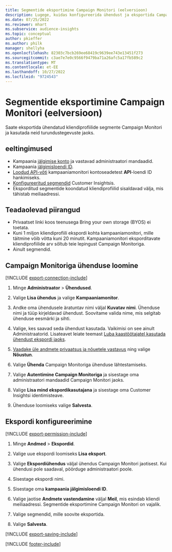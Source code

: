 ```yaml
---
title: Segmentide eksportimine Campaign Monitori (eelversioon)
description: Lugege, kuidas konfigureerida ühendust ja eksportida Campaign Monitori.
ms.date: 07/25/2022
ms.reviewer: mhart
ms.subservice: audience-insights
ms.topic: conceptual
author: pkieffer
ms.author: philk
manager: shellyha
ms.openlocfilehash: 82303c7bcb269ee68419c9639ee743e13451f273
ms.sourcegitcommit: c3ae7e7e0c9566f9479ba71a26afc5a17fb589c2
ms.translationtype: MT
ms.contentlocale: et-EE
ms.lasthandoff: 10/27/2022
ms.locfileid: "9724543"
---
```

# <a name="export-segments-to-campaign-monitor-preview"></a>Segmentide eksportimine Campaign Monitori (eelversioon)

Saate eksportida ühendatud kliendiprofiilide segmente Campaign Monitori ja kasutada neid turundustegevuste jaoks.

## <a name="prerequisites"></a>eeltingimused

- Kampaania [jälgimise konto](https://www.campaignmonitor.com/) ja vastavad administraatori mandaadid.
- Kampaania [jälgimisloendi ID](https://www.campaignmonitor.com/api/getting-started/#your-list-id).
- [Loodud API-võti](https://www.campaignmonitor.com/api/getting-started/) kampaaniamonitori kontoseadetest **API**-loendi ID hankimiseks.
- [Konfigureeritud segmendid](segments.md) Customer Insightsis.
- Eksporditud segmentide koondatud kliendiprofiilid sisaldavad välja, mis tähistab meiliaadressi.

## <a name="known-limitations"></a>Teadaolevad piirangud

- Privaatset linki koos teenusega Bring your own storage (BYOS) ei toetata.
- Kuni 1 miljon kliendiprofiili ekspordi kohta kampaaniamonitori, mille täitmine võib võtta kuni 20 minutit. Kampaaniamonitori eksporditavate kliendiprofiilide arv sõltub teie lepingust Campaign Monitoriga.
- Ainult segmendid.

## <a name="set-up-connection-to-campaign-monitor"></a>Campaign Monitoriga ühenduse loomine

[!INCLUDE [export-connection-include](includes/export-connection-admn.md)]

1. Minge **Administraator** > **Ühendused**.

1. Valige **Lisa ühendus** ja valige **Kampaaniamonitor**.

1. Andke oma ühendusele äratuntav nimi väljal **Kuvatav nimi**. Ühenduse nimi ja tüüp kirjeldavad ühendust. Soovitame valida nime, mis selgitab ühenduse eesmärki ja sihti.

1. Valige, kes saavad seda ühendust kasutada. Vaikimisi on see ainult Administraatorid. Lisateavet leiate teemast [Luba kaastöötajatel kasutada ühendust ekspordi jaoks](connections.md#allow-contributors-to-use-a-connection-for-exports).

1. [Vaadake üle andmete privaatsus ja nõuetele vastavus](connections.md#data-privacy-and-compliance) ning valige **Nõustun**.

1. Valige **Ühenda** Campaign Monitoriga ühenduse lähtestamiseks.

1. Valige **Autentimine Campaign Monitoriga** ja sisestage oma administraatori mandaadid Campaign Monitori jaoks.

1. Valige **Lisa mind ekspordikasutajana** ja sisestage oma Customer Insightsi identimisteave.

1. Ühenduse loomiseks valige **Salvesta**.

## <a name="configure-an-export"></a>Ekspordi konfigureerimine

[!INCLUDE [export-permission-include](includes/export-permission.md)]

1. Minge **Andmed** > **Ekspordid**.

1. Valige uue ekspordi loomiseks **Lisa eksport**.

1. Valige **Ekspordiühendus** väljal ühendus Campaign Monitori jaotisest. Kui ühendusi pole saadaval, pöörduge administraatori poole.

1. Sisestage ekspordi nimi.

1. Sisestage oma **kampaania jälgimisloendi ID**.

1. Valige jaotise **Andmete vastendamine** väljal **Meil**, mis esindab kliendi meiliaadressi. Segmentide eksportimine Campaign Monitori on vajalik.

1. Valige segmendid, mille soovite eksportida.

1. Valige **Salvesta**.

[!INCLUDE [export-saving-include](includes/export-saving.md)]

[!INCLUDE [footer-include](includes/footer-banner.md)]
